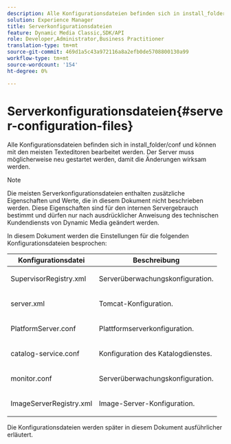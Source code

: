```yaml
---
description: Alle Konfigurationsdateien befinden sich in install_folder/conf und können mit den meisten Texteditoren bearbeitet werden. Der Server muss möglicherweise neu gestartet werden, damit die Änderungen wirksam werden.
solution: Experience Manager
title: Serverkonfigurationsdateien
feature: Dynamic Media Classic,SDK/API
role: Developer,Administrator,Business Practitioner
translation-type: tm+mt
source-git-commit: 469d1a5c43a972116a8a2efb0de5708800130a99
workflow-type: tm+mt
source-wordcount: '154'
ht-degree: 0%

---
```



# Serverkonfigurationsdateien{#server-configuration-files}

Alle Konfigurationsdateien befinden sich in install_folder/conf und können mit den meisten Texteditoren bearbeitet werden. Der Server muss möglicherweise neu gestartet werden, damit die Änderungen wirksam werden.

>[!NOTE]
>
>Die meisten Serverkonfigurationsdateien enthalten zusätzliche Eigenschaften und Werte, die in diesem Dokument nicht beschrieben werden. Diese Eigenschaften sind für den internen Servergebrauch bestimmt und dürfen nur nach ausdrücklicher Anweisung des technischen Kundendiensts von Dynamic Media geändert werden.

In diesem Dokument werden die Einstellungen für die folgenden Konfigurationsdateien besprochen:

<table id="table_D307B20E65B742A7AC3DEBF1E650719E"> 
 <thead> 
  <tr> 
   <th class="entry"> <b>Konfigurationsdatei</b> </th> 
   <th class="entry"> <b>Beschreibung</b> </th> 
  </tr> 
 </thead>
 <tbody> 
  <tr> 
   <td> <p> <span class="filepath"> SupervisorRegistry.xml</span> </p> </td> 
   <td> <p>Serverüberwachungskonfiguration. </p> </td> 
  </tr> 
  <tr> 
   <td> <p> <span class="filepath"> server.xml</span> </p> </td> 
   <td> <p>Tomcat-Konfiguration. </p> </td> 
  </tr> 
  <tr> 
   <td> <p> <span class="filepath"> PlatformServer.conf</span> </p> </td> 
   <td> <p>Plattformserverkonfiguration. </p> </td> 
  </tr> 
  <tr> 
   <td> <p> <span class="filepath"> catalog-service.conf</span> </p> </td> 
   <td> <p>Konfiguration des Katalogdienstes. </p> </td> 
  </tr> 
  <tr> 
   <td> <p> <span class="filepath"> monitor.conf</span> </p> </td> 
   <td> <p>Serverüberwachungskonfiguration. </p> </td> 
  </tr> 
  <tr> 
   <td> <p> <span class="filepath"> ImageServerRegistry.xml</span> </p> </td> 
   <td> <p>Image-Server-Konfiguration. </p> </td> 
  </tr> 
 </tbody> 
</table>

Die Konfigurationsdateien werden später in diesem Dokument ausführlicher erläutert.

